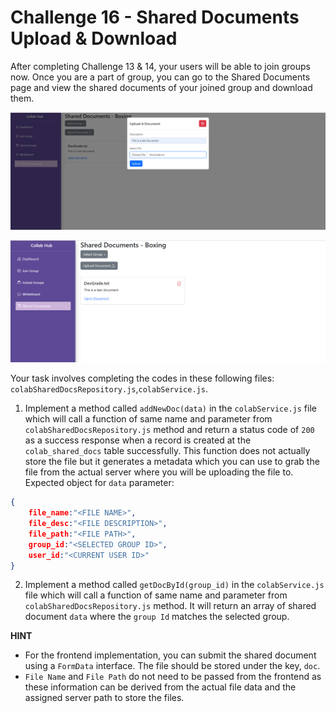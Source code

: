 # Challenge 16 - Shared Documents Upload & Download

After completing Challenge 13 & 14, your users will be able to join groups now. Once you are a part of group, you can go to the Shared Documents page and view the shared documents of your joined group and download them.

<p align="center">
  <img src="./images/16a.png" width="700px">
</p>

<p align="center">
  <img src="./images/16b.png" width="700px">
</p>

Your task involves completing the codes in these following files:
`colabSharedDocsRepository.js`,`colabService.js`.

1. Implement a method called `addNewDoc(data)` in the `colabService.js` file which will call a function of same name and parameter from `colabSharedDocsRepository.js` method and return a status code of `200` as a success response when a record is created at the `colab_shared_docs` table successfully. This function does not actually store the file but it generates a metadata which you can use to grab the file from the actual server where you will be uploading the file to.
Expected object for `data` parameter:
```json
{
    file_name:"<FILE NAME>",
    file_desc:"<FILE DESCRIPTION>",
    file_path:"<FILE PATH>",
    group_id:"<SELECTED GROUP ID>",
    user_id:"<CURRENT USER ID>"
}
```

2. Implement a method called `getDocById(group_id)` in the `colabService.js` file which will call a function of same name and parameter from `colabSharedDocsRepository.js` method. It will return an array of shared document `data` where the `group Id` matches the selected group. 


**HINT** 
-  For the frontend implementation, you can submit the shared document using a `FormData` interface. The file should be stored under the key, `doc`. 
- `File Name` and `File Path` do not need to be passed from the frontend as these information can be derived from the actual file data and the assigned server path to store the files.